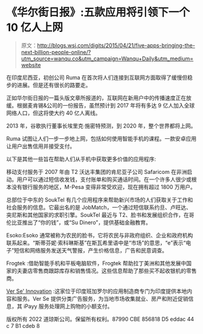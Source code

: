 # 《华尔街日报》:五款应用将引领下一个 10 亿人上网

> 原文：<http://blogs.wsj.com/digits/2015/04/21/five-apps-bringing-the-next-billion-people-online/?utm_source=wanqu.co&utm_campaign=Wanqu+Daily&utm_medium=website>

在印度尼西亚，初创公司 Ruma 在首次将人们连接到互联网方面取得了缓慢但稳步的进展。但是还有很长的路要走。

正如华尔街日报的一篇头版文章所报道的，互联网在新用户中的传播速度正在放缓。根据麦肯锡&公司的一份报告，虽然预计到 2017 年将有多达 9 亿人加入全球网络人口，但这将使大约 40 亿人离线。

2013 年，谷歌执行董事长埃里克·施密特预测，到 2020 年，整个世界都将上网。

Ruma 试图让人们一步一步地上网，包括如何使用智能手机的课程。一款安卓应用让用户出售信用并接受支付。

以下是其他一些旨在帮助人们从手机中获取更多价值的应用程序:

移动支付服务于 2007 年由 T2 沃达丰集团的肯尼亚子公司 Safaricom 在非洲启动。用户可以通过短信收发钱，支付账单和购买通话时间。在一个许多人很少或根本没有银行服务的地区，M-Pesa 变得非常受欢迎，现在拥有超过 1800 万用户。

总部位于中东的 SoukTel 有几个应用程序来帮助新兴市场的人们获取关于工作和社会服务的信息。它最出名的是 JobMatch，一个通过短信联系约旦、卢旺达、突尼斯和其他国家的求职引擎。SoukTel 最近与 T2、脸书和发展组织合作，在哥伦比亚推出了“你的钱”，或“Su Dinero”，提供基础金融教育。

Esoko:Esoko 通常被称为农民的脸书，它将农民与非政府组织、企业和政府机构联系起来。“斯蒂芬妮·索科琳斯基”在斯瓦希里语中是“市场”的意思，“e”表示“电子”短信和网络服务发送天气警报，产生价格信息，广告和民意调查。

Frogtek :借助智能手机和平板电脑软件，Frogtek 帮助拉丁美洲和其他发展中国家的夫妻店零售商跟踪库存和销售情况。这些信息帮助了那些买不起收银机的零售商。

[Ver Se' Innovation](http://www.verse.in/) :这家位于印度班加罗尔的应用制造商专门为印度提供本地内容和服务。Ver Se 提供分类广告服务，为当地市场收集就业、房产和附近促销信息，其 iPayy 服务处理网上购物的小额支付。

版权所有 2022 道琼斯公司。保留所有权利。87990 CBE 856818 D5 eddac 44 c 7 B1 cdeb 8